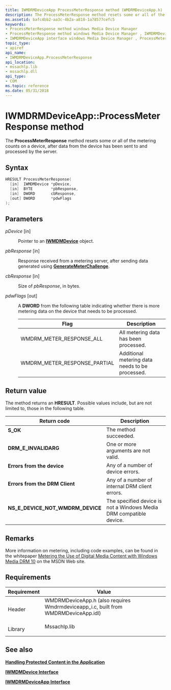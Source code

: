 ```yaml
---
title: IWMDRMDeviceApp ProcessMeterResponse method (WMDRMDeviceApp.h)
description: The ProcessMeterResponse method resets some or all of the metering counts on a device, after data from the device has been sent to and processed by the server.
ms.assetid: bafc4bb2-aa3c-4b2a-a818-1a78577cefc5
keywords:
- ProcessMeterResponse method windows Media Device Manager
- ProcessMeterResponse method windows Media Device Manager , IWMDRMDeviceApp interface
- IWMDRMDeviceApp interface windows Media Device Manager , ProcessMeterResponse method
topic_type:
- apiref
api_name:
- IWMDRMDeviceApp.ProcessMeterResponse
api_location:
- mssachlp.lib
- mssachlp.dll
api_type:
- COM
ms.topic: reference
ms.date: 05/31/2018
---
```


# IWMDRMDeviceApp::ProcessMeterResponse method

The **ProcessMeterResponse** method resets some or all of the metering counts on a device, after data from the device has been sent to and processed by the server.

## Syntax


```C++
HRESULT ProcessMeterResponse(
  [in]  IWMDMDevice *pDevice,
  [in]  BYTE        *pbResponse,
  [in]  DWORD       cbResponse,
  [out] DWORD       *pdwFlags
);
```



## Parameters

<dl> <dt>

*pDevice* \[in\]
</dt> <dd>

Pointer to an [**IWMDMDevice**](/windows/desktop/api/mswmdm/nn-mswmdm-iwmdmdevice) object.

</dd> <dt>

*pbResponse* \[in\]
</dt> <dd>

Response received from a metering server, after sending data generated using [**GenerateMeterChallenge**](iwmdrmdeviceapp-generatemeterchallenge.md).

</dd> <dt>

*cbResponse* \[in\]
</dt> <dd>

Size of *pbResponse*, in bytes.

</dd> <dt>

*pdwFlags* \[out\]
</dt> <dd>

A **DWORD** from the following table indicating whether there is more metering data on the device that needs to be processed.



| Flag                            | Description                                     |
|---------------------------------|-------------------------------------------------|
| WMDRM\_METER\_RESPONSE\_ALL     | All metering data has been processed.           |
| WMDRM\_METER\_RESPONSE\_PARTIAL | Additional metering data needs to be processed. |



 

</dd> </dl>

## Return value

The method returns an **HRESULT**. Possible values include, but are not limited to, those in the following table.



| Return code                                                                                                      | Description                                                                   |
|------------------------------------------------------------------------------------------------------------------|-------------------------------------------------------------------------------|
| <dl> <dt>**S\_OK**</dt> </dl>                             | The method succeeded.<br/>                                              |
| <dl> <dt>**DRM\_E\_INVALIDARG**</dt> </dl>                | One or more arguments are not valid.<br/>                               |
| <dl> <dt>**Errors from the device**</dt> </dl>            | Any of a number of device errors.<br/>                                  |
| <dl> <dt>**Errors from the DRM Client**</dt> </dl>        | Any of a number of internal DRM client errors.<br/>                     |
| <dl> <dt>**NS\_E\_DEVICE\_NOT\_WMDRM\_DEVICE**</dt> </dl> | The specified device is not a Windows Media DRM compatible device.<br/> |



 

## Remarks

More information on metering, including code examples, can be found in the whitepaper [Metering the Use of Digital Media Content with Windows Media DRM 10](/previous-versions//bb614723(v=vs.85)) on the MSDN Web site.

## Requirements



| Requirement | Value |
|--------------------|----------------------------------------------------------------------------------------------------------------------------------------------------------------|
| Header<br/>  | <dl> <dt>WMDRMDeviceApp.h (also requires Wmdrmdeviceapp\_i.c, built from WMDRMDeviceApp.idl)</dt> </dl> |
| Library<br/> | <dl> <dt>Mssachlp.lib</dt> </dl>                                                                        |



## See also

<dl> <dt>

[**Handling Protected Content in the Application**](handling-protected-content-in-the-application.md)
</dt> <dt>

[**IWMDMDevice Interface**](/windows/desktop/api/mswmdm/nn-mswmdm-iwmdmdevice)
</dt> <dt>

[**IWMDRMDeviceApp Interface**](iwmdrmdeviceapp.md)
</dt> </dl>

 

